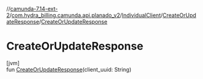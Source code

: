 //[camunda-7.14-ext-2](../../../../index.md)/[com.hydra_billing.camunda.api.planado_v2](../../index.md)/[IndividualClient](../index.md)/[CreateOrUpdateResponse](index.md)/[CreateOrUpdateResponse](-create-or-update-response.md)

# CreateOrUpdateResponse

[jvm]\
fun [CreateOrUpdateResponse](-create-or-update-response.md)(client_uuid: String)
